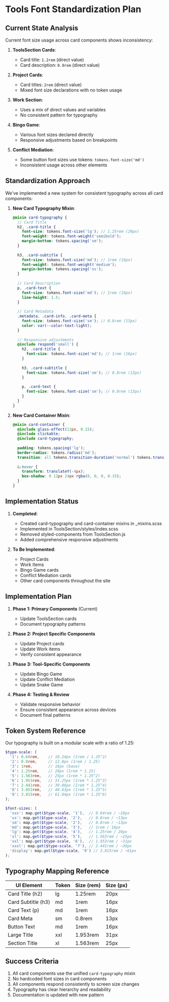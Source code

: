 # Tools Font Standardization Plan

## Current State Analysis

Current font size usage across card components shows inconsistency:

1. **ToolsSection Cards**:
   - Card title: `1.2rem` (direct value)
   - Card description: `0.9rem` (direct value)

2. **Project Cards**:
   - Card titles: `2rem` (direct value)
   - Mixed font size declarations with no token usage

3. **Work Section**:
   - Uses a mix of direct values and variables
   - No consistent pattern for typography

4. **Bingo Game**:
   - Various font sizes declared directly
   - Responsive adjustments based on breakpoints

5. **Conflict Mediation**:
   - Some button font sizes use tokens: `tokens.font-size('md')`
   - Inconsistent usage across other elements

## Standardization Approach

We've implemented a new system for consistent typography across all card components:

1. **New Card Typography Mixin**:

   ```scss
   @mixin card-typography {
     // Card Title
     h2, .card-title {
       font-size: tokens.font-size('lg'); // 1.25rem (20px)
       font-weight: tokens.font-weight('semibold');
       margin-bottom: tokens.spacing('sm');
     }
     
     h3, .card-subtitle {
       font-size: tokens.font-size('md'); // 1rem (16px)
       font-weight: tokens.font-weight('medium');
       margin-bottom: tokens.spacing('xs');
     }
     
     // Card Description
     p, .card-text {
       font-size: tokens.font-size('md'); // 1rem (16px)
       line-height: 1.5;
     }
     
     // Card Metadata
     .metadata, .card-info, .card-meta {
       font-size: tokens.font-size('sm'); // 0.8rem (13px)
       color: var(--color-text-light);
     }
     
     // Responsive adjustments
     @include respond('small') {
       h2, .card-title {
         font-size: tokens.font-size('md'); // 1rem (16px)
       }
       
       h3, .card-subtitle {
         font-size: tokens.font-size('sm'); // 0.8rem (13px)
       }
       
       p, .card-text {
         font-size: tokens.font-size('sm'); // 0.8rem (13px)
       }
     }
   }
   ```

2. **New Card Container Mixin**:

   ```scss
   @mixin card-container {
     @include glass-effect(12px, 0.15);
     @include clickable;
     @include card-typography;
     
     padding: tokens.spacing('lg');
     border-radius: tokens.radius('md');
     transition: all tokens.transition-duration('normal') tokens.transition-timing('default');
     
     &:hover {
       transform: translateY(-4px);
       box-shadow: 0 12px 24px rgba(0, 0, 0, 0.15);
     }
   }
   ```

## Implementation Status

1. **Completed**:
   - Created card-typography and card-container mixins in _mixins.scss
   - Implemented in ToolsSection/styles/index.scss
   - Removed styled-components from ToolsSection.js
   - Added comprehensive responsive adjustments

2. **To Be Implemented**:
   - Project Cards
   - Work Items
   - Bingo Game cards
   - Conflict Mediation cards
   - Other card components throughout the site

## Implementation Plan

1. **Phase 1: Primary Components** (Current)
   - Update ToolsSection cards
   - Document typography patterns

2. **Phase 2: Project Specific Components**
   - Update Project cards
   - Update Work items
   - Verify consistent appearance

3. **Phase 3: Tool-Specific Components**
   - Update Bingo Game
   - Update Conflict Mediation
   - Update Snake Game

4. **Phase 4: Testing & Review**
   - Validate responsive behavior
   - Ensure consistent appearance across devices
   - Document final patterns

## Token System Reference

Our typography is built on a modular scale with a ratio of 1.25:

```scss
$type-scale: (
  '1': 0.64rem,    // 10.24px (1rem / 1.25^2)
  '2': 0.8rem,     // 12.8px (1rem / 1.25)
  '3': 1rem,       // 16px (base)
  '4': 1.25rem,    // 20px (1rem * 1.25)
  '5': 1.563rem,   // 25px (1rem * 1.25^2)
  '6': 1.953rem,   // 31.25px (1rem * 1.25^3)
  '7': 2.441rem,   // 39.06px (1rem * 1.25^4)
  '8': 3.052rem,   // 48.83px (1rem * 1.25^5)
  '9': 3.815rem,   // 61.04px (1rem * 1.25^6)
);

$font-sizes: (
  'xxs': map.get($type-scale, '1'),  // 0.64rem / ~10px
  'xs': map.get($type-scale, '2'),   // 0.8rem / ~13px
  'sm': map.get($type-scale, '2'),   // 0.8rem / ~13px
  'md': map.get($type-scale, '3'),   // 1rem / 16px
  'lg': map.get($type-scale, '4'),   // 1.25rem / 20px
  'xl': map.get($type-scale, '5'),   // 1.563rem / ~25px
  'xxl': map.get($type-scale, '6'),  // 1.953rem / ~31px
  'xxxl': map.get($type-scale, '7'), // 2.441rem / ~39px
  'display': map.get($type-scale, '9') // 3.815rem / ~61px
);
```

## Typography Mapping Reference

| UI Element | Token | Size (rem) | Size (px) |
|------------|-------|------------|-----------|
| Card Title (h2) | lg | 1.25rem | 20px |
| Card Subtitle (h3) | md | 1rem | 16px |
| Card Text (p) | md | 1rem | 16px |
| Card Meta | sm | 0.8rem | 13px |
| Button Text | md | 1rem | 16px |
| Large Title | xxl | 1.953rem | 31px |
| Section Title | xl | 1.563rem | 25px |

## Success Criteria

1. All card components use the unified `card-typography` mixin
2. No hardcoded font sizes in card components
3. All components respond consistently to screen size changes
4. Typography has clear hierarchy and readability
5. Documentation is updated with new pattern
